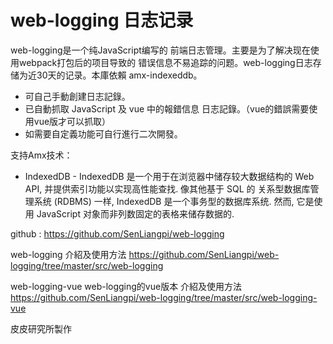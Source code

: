 <!--
 * @Author: PiPi
 * @Email: pisenliang@gmail.com
 * @Github: https://github.com/SenLiangpi
 * @Website: https://senliangpi.github.io/blog/#/
 * @Date: 2020-05-20 09:46:48
 * @LastEditors: Pi Patle
 * @LastEditTime: 2020-10-28 10:26:05
--> 
# web-logging 日志记录
web-logging是一个纯JavaScript编写的 前端日志管理。主要是为了解决现在使用webpack打包后的项目导致的 错误信息不易追踪的问题。web-logging日志存储为近30天的记录。本庫依賴 amx-indexeddb。
* 可自己手動創建日志記錄。
* 已自動抓取 JavaScript 及 vue 中的報錯信息 日志記錄。（vue的錯誤需要使用vue版才可以抓取）
* 如需要自定義功能可自行進行二次開發。

支持Amx技术：
* IndexedDB - IndexedDB 是一个用于在浏览器中储存较大数据结构的 Web API, 并提供索引功能以实现高性能查找. 像其他基于 SQL 的 关系型数据库管理系统 (RDBMS) 一样, IndexedDB 是一个事务型的数据库系统. 然而, 它是使用 JavaScript 对象而非列数固定的表格来储存数据的.

github : https://github.com/SenLiangpi/web-logging

web-logging 介紹及使用方法
https://github.com/SenLiangpi/web-logging/tree/master/src/web-logging

web-logging-vue web-logging的vue版本 介紹及使用方法
https://github.com/SenLiangpi/web-logging/tree/master/src/web-logging-vue

皮皮研究所製作